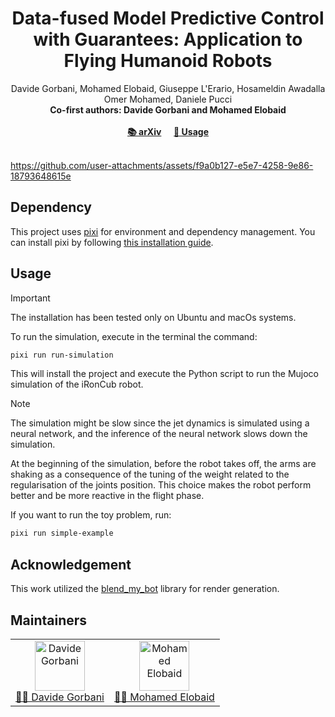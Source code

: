<h1 align="center">
Data-fused Model Predictive Control with Guarantees: Application to Flying Humanoid Robots
</h1>

<div align="center">
Davide Gorbani, Mohamed Elobaid, Giuseppe L'Erario, Hosameldin Awadalla Omer Mohamed, Daniele Pucci
<br>
<b>Co-first authors: Davide Gorbani and Mohamed Elobaid</b>
</div>
<br>

<div align="center">
    <a href="https://arxiv.org/abs/2509.10353"><b>📚 arXiv</b></a> &nbsp;&nbsp;&nbsp;
    <a href="#Usage"><b>🔧 Usage</b></a>
</div>
<br>


https://github.com/user-attachments/assets/f9a0b127-e5e7-4258-9e86-18793648615e


## Dependency

This project uses [pixi](https://prefix.dev/docs/pixi) for environment and dependency management. You can install pixi by following [this installation guide](https://pixi.sh/latest/installation/).

## Usage

> [!IMPORTANT]
> The installation has been tested only on Ubuntu and macOs systems.

To run the simulation, execute in the terminal the command:

```bash
pixi run run-simulation
```

This will install the project and execute the Python script to run the Mujoco simulation of the iRonCub robot.

> [!NOTE]
> The simulation might be slow since the jet dynamics is simulated using a neural network, and the inference of the neural network slows down the simulation.
> 
> At the beginning of the simulation, before the robot takes off, the arms are shaking as a consequence of the tuning of the weight related to the regularisation of the joints position. This choice makes the robot perform better and be more reactive in the flight phase.

If you want to run the toy problem, run:
```bash
pixi run simple-example
```

## Acknowledgement
This work utilized the [blend_my_bot](https://github.com/ami-iit/blend-my-bot) library for render generation.

## Maintainers

<table>
  <tr>
    <td align="center">
      <a href="https://github.com/davidegorbani">
        <img src="https://github.com/davidegorbani.png" width="80" alt="Davide Gorbani"><br>
        👨‍💻 Davide Gorbani
      </a>
    </td>
    <td align="center">
      <a href="https://github.com/mebbaid">
        <img src="https://github.com/mebbaid.png" width="80" alt="Mohamed Elobaid"><br>
        👨‍💻 Mohamed Elobaid
      </a>
    </td>
  </tr>
</table>
